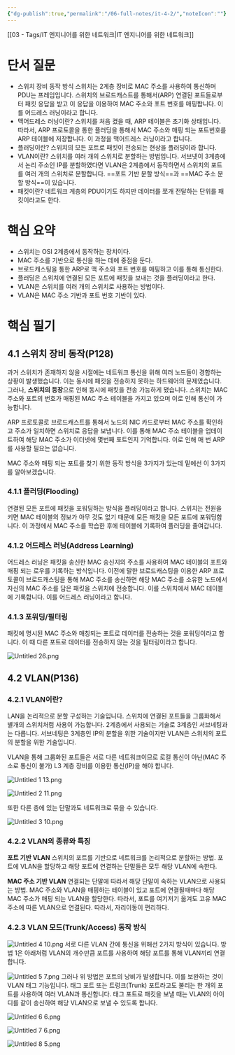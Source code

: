 ```yaml
---
{"dg-publish":true,"permalink":"/06-full-notes/it-4-2/","noteIcon":""}
---
```


[[03 - Tags/IT 엔지니어를 위한 네트워크\|IT 엔지니어를 위한 네트워크]]

# 단서 질문
- 스위치 장비 동작 방식
    스위치는 2계층 장비로 MAC 주소를 사용하여 통신하며 PDU는 프레임입니다. 스위치의 브로드캐스트를 통해서(ARP) 연결된 포트들로부터 패킷 응답을 받고 이 응답을 이용하여 MAC 주소와 포트 번호를 매핑합니다. 이를 어드레스 러닝이라고 합니다.
- 맥어드레스 러닝이란?
    스위치를 처음 켰을 때, ARP 테이블은 초기화 상태입니다. 따라서, ARP 프로토콜을 통한 플러딩을 통해서 MAC 주소와 매핑 되는 포트번호를 ARP 테이블에 저장합니다. 이 과정을 맥어드레스 러닝이라고 합니다.
- 플러딩이란?
    스위치의 모든 포트로 패킷이 전송되는 현상을 플러딩이라 합니다.
- VLAN이란?
    스위치를 여러 개의 스위치로 분할하는 방법입니다. 서브넷이 3계층에서 논리 주소인 IP를 분할하였다면 VLAN은 2계층에서 동작하면서 스위치의 포트를 여러 개의 스위치로 분할합니다. ==포트 기반 분할 방식==과 ==MAC 주소 분할 방식==이 있습니다.
- 패킷이란?
    네트워크 계층의 PDU이기도 하지만 데이터를 쪼개 전달하는 단위를 패킷이라고도 한다.
# 핵심 요약
- 스위치는 OSI 2계층에서 동작하는 장치이다.
- MAC 주소를 기반으로 통신을 하는 데에 중점을 둔다.
- 브로드캐스팅을 통한 ARP로 맥 주소와 포트 번호를 매핑하고 이를 통해 통신한다.
- 플러딩은 스위치에 연결된 모든 포트에 패킷을 보내는 것을 플러딩이라고 한다.
- VLAN은 스위치를 여러 개의 스위치로 사용하는 방법이다.
- VLAN은 MAC 주소 기반과 포트 번호 기반이 있다.

# 핵심 필기
## 4.1 스위치 장비 동작(P128)
과거 스위치가 존재하지 않을 시절에는 네트워크 통신을 위해 여러 노드들이 경합하는 상황이 발생했습니다. 이는 동시에 패킷을 전송하지 못하는 하드웨어의 문제였습니다. 그러나, **스위치의 등장**으로 인해 동시에 패킷을 전송 가능하게 됐습니다. 스위치는 MAC 주소와 포트의 번호가 매핑된 MAC 주소 테이블을 가지고 있으며 이로 인해 통신이 가능합니다.

ARP 프로토콜로 브로드캐스트를 통해서 노드의 NIC 카드로부터 MAC 주소를 확인하고 주소가 일치하면 스위치로 응답을 보냅니다. 이를 통해 MAC 주소 테이블을 업데이트하여 해당 MAC 주소가 이더넷에 몇번째 포트인지 기억합니다. 이로 인해 매 번 ARP를 사용할 필요는 없습니다.

MAC 주소와 매핑 되는 포트를 찾기 위한 동작 방식을 3가지가 있는데 밑에선 이 3가지를 알아보겠습니다.

### 4.1.1 플러딩(Flooding)
연결된 모든 포트에 패킷을 포워딩하는 방식을 플러딩이라고 합니다. 스위치는 전원을 키면 MAC 테이블의 정보가 아무 것도 없기 때문에 모든 패킷을 모든 포트에 포워딩합니다. 이 과정에서 MAC 주소를 학습한 후에 테이블에 기록하여 플러딩을 줄여갑니다.

### 4.1.2 어드레스 러닝(Address Learning)
어드레스 러닝은 패킷을 송신한 MAC 송신지의 주소를 사용하여 MAC 테이블의 포트와 매핑 되는 로우를 기록하는 방식입니다. 이전에 말한 브로드캐스팅을 이용한 ARP 프로토콜이 브로드캐스팅을 통해 MAC 주소를 송신하면 해당 MAC 주소를 소유한 노드에서 자신의 MAC 주소를 담은 패킷을 스위치에 전송합니다. 이를 스위치에서 MAC 테이블에 기록합니다. 이를 어드레스 러닝이라고 합니다.

### 4.1.3 포워딩/필터링
패킷에 명시된 MAC 주소와 매칭되는 포트로 데이터를 전송하는 것을 포워딩이라고 합니다. 이 때 다른 포트로 데이터를 전송하지 않는 것을 필터링이라고 합니다.

![Untitled 26.png](/img/user/image/Untitled%2026.png)

## 4.2 VLAN(P136)
### 4.2.1 VLAN이란?
LAN을 논리적으로 분할 구성하는 기술입니다. 스위치에 연결된 포트들을 그룹화해서 별개의 스위치처럼 사용이 가능합니다. 2계층에서 사용되는 기술로 3계층인 서브네팅과는 다릅니다. 서브네팅은 3계층인 IP의 분할을 위한 기술이지만 VLAN은 스위치의 포트의 분할을 위한 기술입니다.

VLAN을 통해 그룹화된 포트들은 서로 다른 네트워크이므로 로컬 통신이 아닌(MAC 주소로 통신이 불가) L3 계층 장비를 이용한 통신(IP)을 해야 합니다.

![Untitled 1 13.png](/img/user/image/Untitled%201%2013.png)

![Untitled 2 11.png](/img/user/image/Untitled%202%2011.png)

또한 다른 층에 있는 단말과도 네트워크로 묶을 수 있습니다.

![Untitled 3 10.png](/img/user/image/Untitled%203%2010.png)

### 4.2.2 VLAN의 종류와 특징
**포트 기반 VLAN**
스위치의 포트를 기반으로 네트워크를 논리적으로 분할하는 방법. 포트에 VLAN을 할당하고 해당 포트에 연결하는 단말들은 모두 해당 VLAN에 속한다.

**MAC 주소 기반 VLAN**
연결되는 단말에 따라서 해당 단말이 속하는 VLAN으로 사용되는 방법.
MAC 주소와 VLAN을 매핑하는 테이블이 있고 포트에 연결될때마다 해당 MAC 주소가 매핑 되는 VLAN을 할당한다. 따라서, 포트를 여기저기 옮겨도 고유 MAC 주소에 따른 VLAN으로 연결된다. 따라서, 자리이동이 편리하다.

### 4.2.3 VLAN 모드(Trunk/Access) 동작 방식

![Untitled 4 10.png](/img/user/image/Untitled%204%2010.png)
서로 다른 VLAN 간에 통신을 위해선 2가지 방식이 있습니다.
방법 1은 아래처럼 VLAN의 개수만큼 포트를 사용하여 해당 포트를 통해 VLAN끼리 연결합니다.

![Untitled 5 7.png](/img/user/image/Untitled%205%207.png)
그러나 위 방법은 포트의 낭비가 발생합니다. 이를 보완하는 것이 VLAN 태그 기능입니다.
태그 포트 또는 트렁크(Trunk) 포트라고도 불리는 한 개의 포트를 사용하여 여러 VLAN과 통신합니다. 태그 포트로 패킷을 보낼 때는 VLAN의 아이디를 같이 송신하여 해당 VLAN으로 보낼 수 있도록 합니다.

![Untitled 6 6.png](/img/user/image/Untitled%206%206.png)

![Untitled 7 6.png](/img/user/image/Untitled%207%206.png)

![Untitled 8 5.png](/img/user/image/Untitled%208%205.png)


